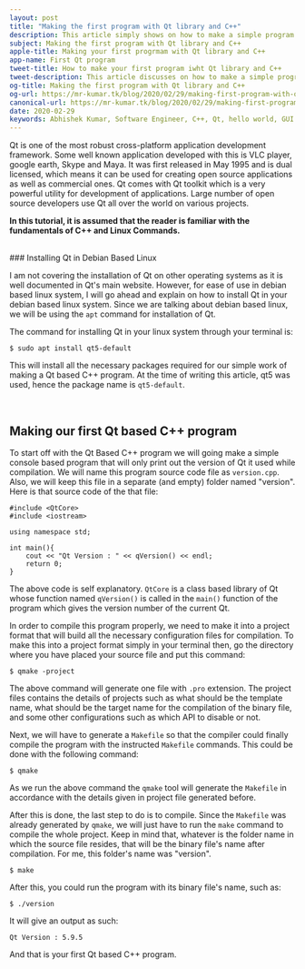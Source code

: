 ```yaml
---
layout: post
title: "Making the first program with Qt library and C++"
description: This article simply shows on how to make a simple program with Qt and C++. It is assumed that all basic concepts of C++ is already understood by the reader.
subject: Making the first program with Qt library and C++
apple-title: Making your first progrmam with Qt library and C++
app-name: First Qt program
tweet-title: How to make your first program iwht Qt library and C++
tweet-description: This article discusses on how to make a simple program with Qt library and C++. It is assumed that the reader is aleady acquainted with the basic fundamentals of C++.
og-title: Making the first program with Qt library and C++
og-url: https://mr-kumar.tk/blog/2020/02/29/making-first-program-with-qt-and-c-plus-plus
canonical-url: https://mr-kumar.tk/blog/2020/02/29/making-first-program-with-qt-and-c-plus-plus
date: 2020-02-29
keywords: Abhishek Kumar, Software Engineer, C++, Qt, hello world, GUI
---
```


Qt is one of the most robust cross-platform application development framework. Some well known application developed with this is VLC player, google earth, Skype and Maya. It was first released in May 1995 and is dual licensed, which means it can be used for creating open source applications as well as commercial ones. Qt comes with Qt toolkit which is a very powerful utility for development of applications. Large number of open source developers use Qt all over the world on various projects. 

**In this tutorial, it is assumed that the reader is familiar with the fundamentals of C++ and Linux Commands.**

<br>
### Installing Qt in Debian Based Linux

I am not covering the installation of Qt on other operating systems as it is well documented in Qt's main website. However, for ease of use in debian based linux system, I will go ahead and explain on how to install Qt in your debian based linux system. Since we are talking about debian based linux, we will  be using the `apt` command for installation of Qt.

The command for installing Qt in your linux system through your terminal is:

```
$ sudo apt install qt5-default
```

This will install all the necessary packages required for our simple work of making a Qt based C++ program. At the time of writing this article, qt5 was used, hence the package name is `qt5-default`.

<br>

## Making our first Qt based C++ program

To start off with the Qt Based C++ program we will going make a simple console based program that will only print out the version of Qt it used while compilation. We will name this program source code file as `version.cpp`. Also, we will keep this file in a separate (and empty) folder named "version". Here is that source code of the that file:

```
#include <QtCore>
#include <iostream>

using namespace std;

int main(){
	cout << "Qt Version : " << qVersion() << endl;
	return 0;
}
```

The above code is self explanatory. `QtCore` is a class based library of Qt whose function named `qVersion()` is called in the `main()` function of the program which gives the version number of the current Qt.

In order to compile this program properly, we need to make it into a project format that will build all the necessary configuration files for compilation. To make this into a project format simply in your terminal then, go the directory where you have placed your source file and put this command:

```
$ qmake -project
```

The above command will generate one file with `.pro` extension. The project files contains the details of projects such as what should be the template name, what should be the target name for the compilation of the binary file, and some other configurations such as which API to disable or not.

Next, we will have to generate a `Makefile` so that the compiler could finally compile the program with the instructed `Makefile` commands. This could be done with the following command:

```
$ qmake
```
As we run the above command the `qmake` tool will generate the `Makefile` in accordance with the details given in project file generated before.

After this is done, the last step to do is to compile. Since the `Makefile` was already generated by `qmake`, we will just have to run the `make` command to compile the whole project. Keep in mind that, whatever is the folder name in which the source file resides, that will be the binary file's name after compilation. For me, this folder's name was "version".

```
$ make
```

After this, you could run the program with its binary file's name, such as:

```
$ ./version
```

It will give an output as such:

```
Qt Version : 5.9.5
```

And that is your first Qt based C++ program.
